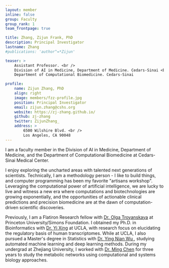 ```yaml
---
layout: member
inline: false
group: Faculty
group_rank: 1
team_frontpage: true

title: Zhang, Zijun Frank, PhD
description: Principal Investigator
lastname: Zhang
#publications: 'author^=*Zijun'

teaser: >
    Assistant Professor. <br />
    Division of AI in Medicine, Department of Medicine. Cedars-Sinai <br />
    Department of Computational Biomedicine. Cedars-Sinai

profile:
    name: Zijun Zhang, PhD
    align: right
    image: members/fzz-profile.jpg
    position: Principal Investigator
    email: zijun.zhang@cshs.org
    website: https://zj-zhang.github.io/
    github: zj-zhang
    twitter: ZijunZhang_
    address: >
        6500 Wilshire Blvd. <br />
        Los Angeles, CA 90048
---
```


I am a faculty member in the Division of AI in Medicine, Department of Medicine, and the Department of Computational Biomedicine at Cedars-Sinai Medical 
Center. 

I enjoy exploring the uncharted areas with talented next generations of scientists. 
Technically, I am a methodology person - I like to build things, and computer programming has been my
favorite "artisans workshop".  Leveraging the computational power of artificial intelligence, we are lucky to live and witness
a new era where computations and biotechnologies are growing exponentially, and the opportunities of actionable clinical 
predictions and precision biomedicine are at the dawn of computation-driven scientific discoveries.

Previously, I am a Flatiron Research fellow with <a href="https://function.princeton.edu/" target="_blank">Dr. Olga Troyanskaya</a> 
at Princeton University/Simons Foundation. I obtained my Ph.D. in Bioinformatics with <a href="https://xinglab.org/" target="_blank">Dr. Yi Xing</a> at UCLA, 
with research focus on elucidating the regulatory basis of human transcriptomes. 
While at UCLA, I also pursued a Master's degree in Statistics with <a href="http://www.stat.ucla.edu/~ywu/"> Dr. Ying Nian Wu </a>, studying automated machine learning and deep learning methods. 
During my undergrad at Zhejiang University, I worked with <a href="http://bis.zju.edu.cn/" target="_blank">Dr. Ming Chen</a> for three years to study the metabolic networks using computational and systems biology approaches. 
